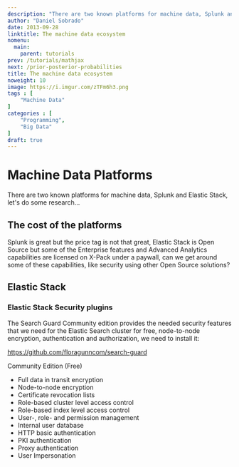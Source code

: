 ```yaml
---
description: "There are two known platforms for machine data, Splunk and Elastic Stack, let's do some research..."
author: "Daniel Sobrado"
date: 2013-09-28
linktitle: The machine data ecosystem
nomenu:
  main:
    parent: tutorials
prev: /tutorials/mathjax
next: /prior-posterior-probabilities
title: The machine data ecosystem
noweight: 10
image: https://i.imgur.com/zTFm6h3.png
tags : [
    "Machine Data"
]
categories : [
    "Programming",
    "Big Data"
]
draft: true
---
```


# Machine Data Platforms

There are two known platforms for machine data, Splunk and Elastic Stack, let's do some research...

## The cost of the platforms

Splunk is great but the price tag is not that great, Elastic Stack is Open Source but some of the Enterprise features and Advanced Analytics capabilities are licensed on X-Pack under a paywall, can we get around some of these capabilities, like security using other Open Source solutions?

## Elastic Stack

### Elastic Stack Security plugins

The Search Guard Community edition provides the needed security features that we need for the Elastic Search cluster for free, node-to-node encryption, authentication and authorization, we need to install it:

https://github.com/floragunncom/search-guard

Community Edition  (Free)

* Full data in transit encryption
* Node-to-node encryption
* Certificate revocation lists
* Role-based cluster level access control
* Role-based index level access control
* User-, role- and permission management
* Internal user database
* HTTP basic authentication
* PKI authentication
* Proxy authentication
* User Impersonation


